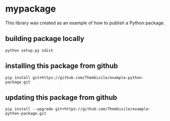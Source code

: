 # mypackage
This library was created as an example of how to publish a Python package.

## building package locally
`python setup.py sdist`

## installing this package from github
`pip install git+https://github.com/Thembisile/example-python-package.git`

## updating this package from github
`pip install --upgrade git+https://github.com/Thembisile/example-python-package.git`
